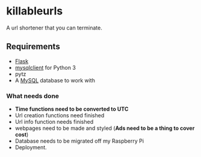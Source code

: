 # killableurls

A url shortener that you can terminate.

## Requirements
- [Flask](http://flask.pocoo.org/)
- [mysqlclient](https://pypi.python.org/pypi/mysqlclient) for Python 3
- pytz
- A [MySQL](https://www.mysql.com/) database to work with

### What needs done
- **Time functions need to be converted to UTC**
- Url creation functions need finished
- Url info function needs finished
- webpages need to be made and styled (__Ads need to be a thing to cover cost__)
- Database needs to be migrated off my Raspberry Pi
- Deployment.
